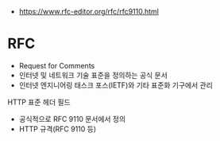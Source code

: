 
- https://www.rfc-editor.org/rfc/rfc9110.html


# RFC
- Request for Comments
- 인터넷 및 네트워크 기술 표준을 정의하는 공식 문서
- 인터넷 엔지니어링 태스크 포스(IETF)와 기타 표준화 기구에서 관리

HTTP 표준 헤더 필드
- 공식적으로 RFC 9110 문서에서 정의
- HTTP 규격(RFC 9110 등)

# 
